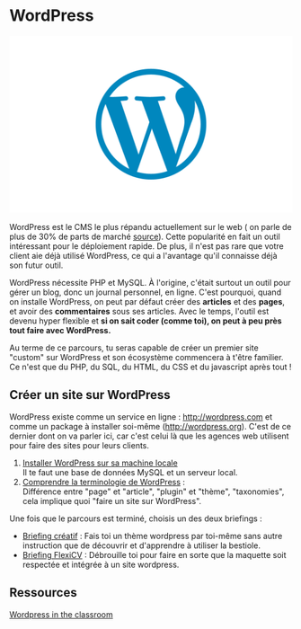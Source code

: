 # WordPress
![WordPress Logo](./WordPress-Logo.png)

WordPress est le CMS le plus répandu actuellement sur le web ( on parle de plus de 30% de parts de marché [source](https://trends.builtwith.com/cms)). Cette popularité en fait un outil intéressant pour le déploiement rapide. De plus, il n'est pas rare que votre client aie déjà utilisé WordPress, ce qui a l'avantage qu'il connaisse déjà son futur outil.   

WordPress nécessite PHP et MySQL. À l'origine, c'était surtout un outil pour gérer un blog, donc un journal personnel, en ligne. C'est pourquoi, quand on installe WordPress, on peut par défaut créer des **articles** et des **pages**, et avoir des **commentaires** sous ses articles. Avec le temps, l'outil est devenu hyper flexible et **si on sait coder (comme toi), on peut à peu près tout faire avec WordPress.**

Au terme de ce parcours, tu seras capable de créer un premier site "custom" sur WordPress et son écosystème commencera à t'être familier. Ce n'est que du PHP, du SQL, du HTML, du CSS et du javascript après tout !

## Créer un site sur WordPress

WordPress existe comme un service en ligne : http://wordpress.com et comme un package à installer soi-même (http://wordpress.org). C'est de ce dernier dont on va parler ici, car c'est celui là que les agences web utilisent pour faire des sites pour leurs clients.

1. [Installer WordPress sur sa machine locale](./1.installation.md)  
Il te faut une base de données MySQL et un serveur local.  
2. [Comprendre la terminologie de WordPress](./2.terminologie.md) :  
Différence entre "page" et "article", "plugin" et "thème", "taxonomies", cela implique quoi "faire un site sur WordPress".

Une fois que le parcours est terminé, choisis un des deux briefings :

- [Briefing créatif](./3.briefingcreatif.md) : Fais toi un thème wordpress par toi-même sans autre instruction que de découvrir et d'apprendre à utiliser la bestiole.
- [Briefing FlexiCV](./3.briefingstrict.md) : Débrouille toi pour faire en sorte que la maquette soit respectée et intégrée à un site wordpress.

## Ressources 
[Wordpress in the classroom](Wordpress_in_the_classroom.pdf)
